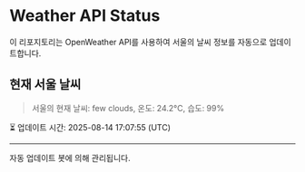 
# Weather API Status

이 리포지토리는 OpenWeather API를 사용하여 서울의 날씨 정보를 자동으로 업데이트합니다.

## 현재 서울 날씨
> 서울의 현재 날씨: few clouds, 온도: 24.2°C, 습도: 99%

⏳ 업데이트 시간: 2025-08-14 17:07:55 (UTC)

---
자동 업데이트 봇에 의해 관리됩니다.
